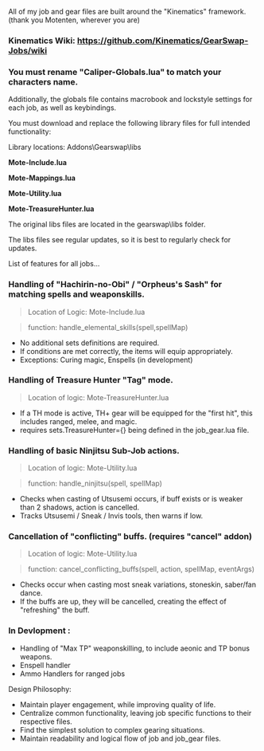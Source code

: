 All of my job and gear files are built around the "Kinematics" framework. (thank you Motenten, wherever you are)
### Kinematics Wiki: https://github.com/Kinematics/GearSwap-Jobs/wiki

### You must rename "Caliper-Globals.lua" to match your characters name.
Additionally, the globals file contains macrobook and lockstyle settings for each job, as well as keybindings.

You must download and replace the following library files for full intended functionality:

Library locations: Addons\Gearswap\libs

**Mote-Include.lua**

**Mote-Mappings.lua** 

**Mote-Utility.lua**

**Mote-TreasureHunter.lua** 

The original libs files are located in the gearswap\libs folder.

The libs files see regular updates, so it is best to regularly check for updates.

List of features for all jobs...

### Handling of "Hachirin-no-Obi" / "Orpheus's Sash" for matching spells and weaponskills. 
>Location of Logic: Mote-Include.lua 

>function: handle_elemental_skills(spell,spellMap)

- No additional sets definitions are required.
- If conditions are met correctly, the items will equip appropriately.
- Exceptions: Curing magic, Enspells (in development)

### Handling of Treasure Hunter "Tag" mode.
>Location of logic: Mote-TreasureHunter.lua
- If a TH mode is active, TH+ gear will be equipped for the "first hit", this includes ranged, melee, and magic.
- requires sets.TreasureHunter={} being defined in the job_gear.lua file. 

### Handling of basic Ninjitsu Sub-Job actions.
>Location of logic: Mote-Utility.lua 

>function: handle_ninjitsu(spell, spellMap)
- Checks when casting of Utsusemi occurs, if buff exists or is weaker than 2 shadows, action is cancelled.
- Tracks Utsusemi / Sneak / Invis tools, then warns if low.
	
### Cancellation of "conflicting" buffs. (requires "cancel" addon)
>Location of logic: Mote-Utility.lua 

>function: cancel_conflicting_buffs(spell, action, spellMap, eventArgs)
- Checks occur when casting most sneak variations, stoneskin, saber/fan dance.
- If the buffs are up, they will be cancelled, creating the effect of "refreshing" the buff.

### In Devlopment :
- Handling of "Max TP" weaponskilling, to include aeonic and TP bonus weapons.
- Enspell handler
- Ammo Handlers for ranged jobs

Design Philosophy:
- Maintain player engagement, while improving quality of life.
- Centralize common functionality, leaving job specific functions to their respective files.
- Find the simplest solution to complex gearing situations.
- Maintain readability and logical flow of job and job_gear files.
